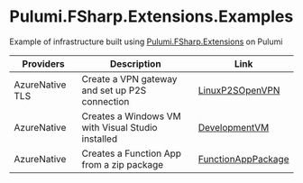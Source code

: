 # Pulumi.FSharp.Extensions.Examples
Example of infrastructure built using [Pulumi.FSharp.Extensions](https://github.com/UnoSD/Pulumi.FSharp.Extensions) on Pulumi

| Providers       | Description                                       | Link                                                                                                                      |
|-----------------|---------------------------------------------------|---------------------------------------------------------------------------------------------------------------------------|
| AzureNative TLS | Create a VPN gateway and set up P2S connection    | [LinuxP2SOpenVPN](https://github.com/UnoSD/Pulumi.FSharp.Extensions.Examples/tree/main/AzureNative/LinuxP2SOpenVPN)       |
| AzureNative     | Creates a Windows VM with Visual Studio installed | [DevelopmentVM](https://github.com/UnoSD/Pulumi.FSharp.Extensions.Examples/tree/main/AzureNative/DevelopmentVM)           |
| AzureNative     | Creates a Function App from a zip package         | [FunctionAppPackage](https://github.com/UnoSD/Pulumi.FSharp.Extensions.Examples/tree/main/AzureNative/FunctionAppPackage) |
